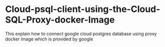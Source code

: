 # Cloud-psql-client-using-the-Cloud-SQL-Proxy-docker-Image
This explain how to connect google cloud postgres database using proxy docker image which is provided by google
